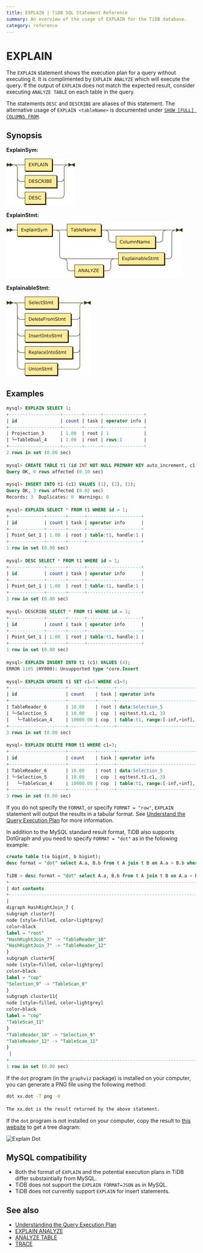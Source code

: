 ```yaml
---
title: EXPLAIN | TiDB SQL Statement Reference 
summary: An overview of the usage of EXPLAIN for the TiDB database.
category: reference
---
```


# EXPLAIN

The `EXPLAIN` statement shows the execution plan for a query without executing it. It is complimented by `EXPLAIN ANALYZE` which will execute the query. If the output of `EXPLAIN` does not match the expected result, consider executing `ANALYZE TABLE` on each table in the query.

The statements `DESC` and `DESCRIBE` are aliases of this statement. The alternative usage of `EXPLAIN <tableName>` is documented under [`SHOW [FULL] COLUMNS FROM`](/reference/sql/statements/show-columns-from.md).

## Synopsis

**ExplainSym:**

![ExplainSym](/media/sqlgram-dev/ExplainSym.png)

**ExplainStmt:**

![ExplainStmt](/media/sqlgram-dev/ExplainStmt.png)

**ExplainableStmt:**

![ExplainableStmt](/media/sqlgram-dev/ExplainableStmt.png)

## Examples

```sql
mysql> EXPLAIN SELECT 1;
+-------------------+-------+------+---------------+
| id                | count | task | operator info |
+-------------------+-------+------+---------------+
| Projection_3      | 1.00  | root | 1             |
| └─TableDual_4     | 1.00  | root | rows:1        |
+-------------------+-------+------+---------------+
2 rows in set (0.00 sec)

mysql> CREATE TABLE t1 (id INT NOT NULL PRIMARY KEY auto_increment, c1 INT NOT NULL);
Query OK, 0 rows affected (0.10 sec)

mysql> INSERT INTO t1 (c1) VALUES (1), (2), (3);
Query OK, 3 rows affected (0.02 sec)
Records: 3  Duplicates: 0  Warnings: 0

mysql> EXPLAIN SELECT * FROM t1 WHERE id = 1;
+-------------+-------+------+--------------------+
| id          | count | task | operator info      |
+-------------+-------+------+--------------------+
| Point_Get_1 | 1.00  | root | table:t1, handle:1 |
+-------------+-------+------+--------------------+
1 row in set (0.00 sec)

mysql> DESC SELECT * FROM t1 WHERE id = 1;
+-------------+-------+------+--------------------+
| id          | count | task | operator info      |
+-------------+-------+------+--------------------+
| Point_Get_1 | 1.00  | root | table:t1, handle:1 |
+-------------+-------+------+--------------------+
1 row in set (0.00 sec)

mysql> DESCRIBE SELECT * FROM t1 WHERE id = 1;
+-------------+-------+------+--------------------+
| id          | count | task | operator info      |
+-------------+-------+------+--------------------+
| Point_Get_1 | 1.00  | root | table:t1, handle:1 |
+-------------+-------+------+--------------------+
1 row in set (0.00 sec)

mysql> EXPLAIN INSERT INTO t1 (c1) VALUES (4);
ERROR 1105 (HY000): Unsupported type *core.Insert

mysql> EXPLAIN UPDATE t1 SET c1=5 WHERE c1=3;
+---------------------+----------+------+-------------------------------------------------------------+
| id                  | count    | task | operator info                                               |
+---------------------+----------+------+-------------------------------------------------------------+
| TableReader_6       | 10.00    | root | data:Selection_5                                            |
| └─Selection_5       | 10.00    | cop  | eq(test.t1.c1, 3)                                           |
|   └─TableScan_4     | 10000.00 | cop  | table:t1, range:[-inf,+inf], keep order:false, stats:pseudo |
+---------------------+----------+------+-------------------------------------------------------------+
3 rows in set (0.00 sec)

mysql> EXPLAIN DELETE FROM t1 WHERE c1=3;
+---------------------+----------+------+-------------------------------------------------------------+
| id                  | count    | task | operator info                                               |
+---------------------+----------+------+-------------------------------------------------------------+
| TableReader_6       | 10.00    | root | data:Selection_5                                            |
| └─Selection_5       | 10.00    | cop  | eq(test.t1.c1, 3)                                           |
|   └─TableScan_4     | 10000.00 | cop  | table:t1, range:[-inf,+inf], keep order:false, stats:pseudo |
+---------------------+----------+------+-------------------------------------------------------------+
3 rows in set (0.00 sec)
```

If you do not specify the `FORMAT`, or specify `FORMAT = "row"`, `EXPLAIN` statement will output the results in a tabular format. See [Understand the Query Execution Plan](https://pingcap.com/docs/dev/reference/performance/understanding-the-query-execution-plan/) for more information.

In addition to the MySQL standard result format, TiDB also supports DotGraph and you need to specify `FORMAT = "dot"` as in the following example:

```sql
create table t(a bigint, b bigint);
desc format = "dot" select A.a, B.b from t A join t B on A.a > B.b where A.a < 10;

TiDB > desc format = "dot" select A.a, B.b from t A join t B on A.a > B.b where A.a < 10;desc format = "dot" select A.a, B.b from t A join t B on A.a > B.b where A.a < 10;
+--------------------------------------------------------------------------------------------------------------------------------------------------------------------------------------------------------------------------------------------------------------------------------------------------------------------------------------------------------------------------------------------------------------------------------------------------------------------------------------------+
| dot contents                                                                                                                                                                                                                                                                                                                                                                                                                                                                               |
+--------------------------------------------------------------------------------------------------------------------------------------------------------------------------------------------------------------------------------------------------------------------------------------------------------------------------------------------------------------------------------------------------------------------------------------------------------------------------------------------+
|
digraph HashRightJoin_7 {
subgraph cluster7{
node [style=filled, color=lightgrey]
color=black
label = "root"
"HashRightJoin_7" -> "TableReader_10"
"HashRightJoin_7" -> "TableReader_12"
}
subgraph cluster9{
node [style=filled, color=lightgrey]
color=black
label = "cop"
"Selection_9" -> "TableScan_8"
}
subgraph cluster11{
node [style=filled, color=lightgrey]
color=black
label = "cop"
"TableScan_11"
}
"TableReader_10" -> "Selection_9"
"TableReader_12" -> "TableScan_11"
}
 |
+--------------------------------------------------------------------------------------------------------------------------------------------------------------------------------------------------------------------------------------------------------------------------------------------------------------------------------------------------------------------------------------------------------------------------------------------------------------------------------------------+
1 row in set (0.00 sec)
```

If the `dot` program (in the `graphviz` package) is installed on your computer, you can generate a PNG file using the following method:

```bash
dot xx.dot -T png -O

The xx.dot is the result returned by the above statement.
```

If the `dot` program is not installed on your computer, copy the result to [this website](http://www.webgraphviz.com/) to get a tree diagram:

![Explain Dot](/media/explain_dot.png)

## MySQL compatibility

* Both the format of `EXPLAIN` and the potential execution plans in TiDB differ substaintially from MySQL.
* TiDB does not support the `EXPLAIN FORMAT=JSON` as in MySQL.
* TiDB does not currently support `EXPLAIN` for insert statements.

## See also

* [Understanding the Query Execution Plan](/reference/performance/understanding-the-query-execution-plan.md)
* [EXPLAIN ANALYZE](/reference/sql/statements/explain-analyze.md)
* [ANALYZE TABLE](/reference/sql/statements/analyze-table.md)
* [TRACE](/reference/sql/statements/trace.md)
